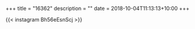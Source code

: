 +++
title       = "16362"
description = ""
date        = 2018-10-04T11:13:13+10:00
+++

{{< instagram Bh56eEsnScj >}}